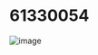 # 61330054
![image](https://drive.google.com/file/d/1zRyzsTF4SqSrJ3z3MMtwg2PjTsZZucwl/view?usp=sharing.png)
